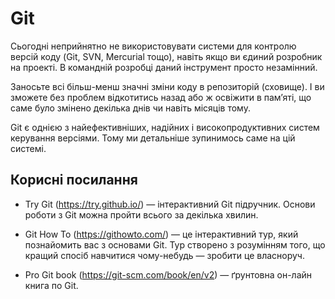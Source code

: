 # Git

Сьогодні неприйнятно не використовувати системи для контролю версій коду (Git, SVN, Mercurial тощо), навіть якщо ви єдиний розробник на проекті. В командній розробці даний інструмент просто незамінний.

Заносьте всі більш-менш значні зміни коду в репозиторій (сховище). І ви зможете без проблем відкотитись назад або ж освіжити в пам’яті, що саме було змінено декілька днів чи навіть місяців тому.

Git є однією з найефективніших, надійних і високопродуктивних систем керування версіями. Тому ми детальніше зупинимось саме на цій системі.

## Корисні посилання

* Try Git (https://try.github.io/) — інтерактивний Git підручник. Основи роботи з Git можна пройти всього за декілька хвилин.

* Git How To (https://githowto.com/) — це інтерактивний тур, який познайомить вас з основами Git. Тур створено з розумінням того, що кращий спосіб навчитися чому-небудь — зробити це власноруч.

* Pro Git book (https://git-scm.com/book/en/v2) — ґрунтовна он-лайн книга по Git.




